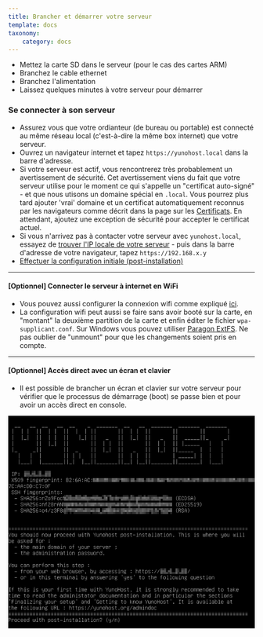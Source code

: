 ```yaml
---
title: Brancher et démarrer votre serveur
template: docs
taxonomy:
    category: docs
---
```


* Mettez la carte SD dans le serveur (pour le cas des cartes ARM)
* Branchez le cable ethernet
* Branchez l'alimentation
* Laissez quelques minutes à votre serveur pour démarrer

### Se connecter à son serveur

* Assurez vous que votre ordianteur (de bureau ou portable) est connecté au même réseau local (c'est-à-dire la même box internet) que votre serveur.
* Ouvrez un navigateur internet et tapez `https://yunohost.local` dans la barre d'adresse.
* Si votre serveur est actif, vous rencontrerez très probablement un avertissement de sécurité. Cet avertissement viens du fait que votre serveur utilise pour le moment ce qui s'appelle un "certificat auto-signé" - et que nous utisons un domaine spécial en `.local`. Vous pourrez plus tard ajouter 'vrai' domaine et un certificat automatiquement reconnus par les navigateurs comme décrit dans la page sur les [Certificats](/certificate). En attendant, ajoutez une exception de sécurité pour accepter le certificat actuel.
* Si vous n'arrivez pas à contacter votre serveur avec `yunohost.local`, essayez de [trouver l'IP locale de votre serveur](/finding_the_local_ip) - puis dans la barre d'adresse de votre navigateur, tapez `https://192.168.x.y`
* [Effectuer la configuration initiale (post-installation)](/postinstall)

--- 

#### [Optionnel] Connecter le serveur à internet en WiFi

* Vous pouvez aussi configurer la connexion wifi comme expliqué [ici](http://raspbian-france.fr/connecter-wifi-raspberry-pi-3/). 
* La configuration wifi peut aussi se faire sans avoir booté sur la carte, en "montant" la deuxième partition de la carte et enfin éditer le fichier `wpa-supplicant.conf`. Sur Windows vous pouvez utiliser [Paragon ExtFS](https://www.paragon-software.com/home/extfs-windows/). Ne pas oublier de "unmount" pour que les changements soient pris en compte. 

---

#### [Optionnel] Accès direct avec un écran et clavier

* Il est possible de brancher un écran et clavier sur votre serveur pour vérifier que le processus de démarrage (boot) se passe bien et pour avoir un accès direct en console.

<div class="text-center"><img src="/images/boot_screen.png"></div>
